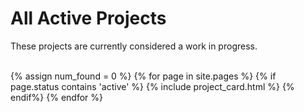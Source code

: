 ---
---

# All Active Projects

<div class="text_block">These projects are currently considered a work in progress.</div><br>


{% assign num_found = 0 %}
{% for page in site.pages %}
{% if page.status contains 'active' %}
{% include project_card.html %}
{% endif%}
{% endfor %}


